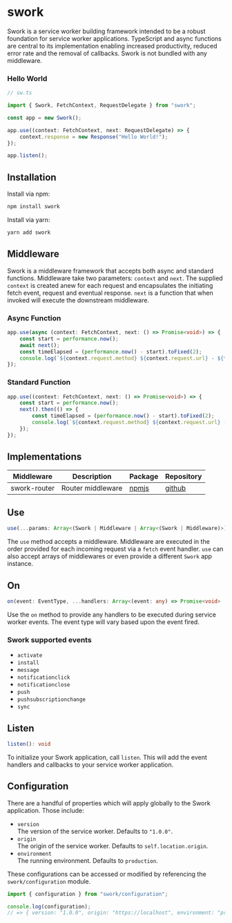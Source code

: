 # swork

Swork is a service worker building framework intended to be a robust foundation for service worker applications. TypeScript and async functions are central to its implementation enabling increased productivity, reduced error rate and the removal of callbacks. Swork is not bundled with any middleware.

### Hello World

```ts
// sw.ts

import { Swork, FetchContext, RequestDelegate } from "swork";

const app = new Swork();

app.use((context: FetchContext, next: RequestDelegate) => {
    context.response = new Response("Hello World!");
});

app.listen();
```

## Installation

Install via npm:

```ts
npm install swork
```

Install via yarn:

```ts
yarn add swork
```

## Middleware

Swork is a middleware framework that accepts both async and standard functions. Middleware take two parameters: `context` and `next`. The supplied `context` is created anew for each request and encapsulates the initiating fetch event, request and eventual response. `next` is a function that when invoked will execute the downstream middleware.

### Async Function

```ts
app.use(async (context: FetchContext, next: () => Promise<void>) => {
    const start = performance.now();
    await next();
    const timeElapsed = (performance.now() - start).toFixed(2);
    console.log(`${context.request.method} ${context.request.url} - ${timeElapsed} ms`);
});
```

### Standard Function

```ts
app.use((context: FetchContext, next: () => Promise<void>) => {
    const start = performance.now();
    next().then(() => {
        const timeElapsed = (performance.now() - start).toFixed(2);
        console.log(`${context.request.method} ${context.request.url} - ${timeElapsed} ms`);
    });
});
```

## Implementations

| Middleware | Description | Package | Repository |
|------------|-------------|---------|------------|
| swork-router| Router middleware | [npmjs](https://www.npmjs.com/package/swork-router) | [github](https://github.com/justin-lee-collins/swork-router) |

## Use

```ts
use(...params: Array<(Swork | Middleware | Array<(Swork | Middleware)>)>): Swork
```

The `use` method accepts a middleware. Middleware are executed in the order provided for each incoming request via a `fetch` event handler. `use` can also accept arrays of middlewares or even provide a different `Swork` app instance.

## On

```ts
on(event: EventType, ...handlers: Array<(event: any) => Promise<void> | void>): void
```

Use the `on` method to provide any handlers to be executed during service worker events. The event type will vary based upon the event fired.

### Swork supported events

* `activate`
* `install`
* `message`
* `notificationclick`
* `notificationclose`
* `push`
* `pushsubscriptionchange`
* `sync`

## Listen

```ts
listen(): void
```

To initialize your Swork application, call `listen`. This will add the event handlers and callbacks to your service worker application.

## Configuration

There are a handful of properties which will apply globally to the Swork application. Those include:

* `version`  
    The version of the service worker. Defaults to `"1.0.0"`.
* `origin`  
    The origin of the service worker. Defaults to `self.location.origin`.
* `environment`  
    The running environment. Defaults to `production`.

These configurations can be accessed or modified by referencing the `swork/configuration` module.

```ts
import { configuration } from "swork/configuration";

console.log(configuration);
// => { version: "1.0.0", origin: "https://localhost", environment: "production" }
```
